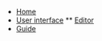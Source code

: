 * [Home](/)
* [User interface](user-interface/index)
** [Editor](user-interface/editor)
* [Guide](guide.md "The Best Guide")
